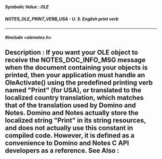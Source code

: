##### Symbolic Value : OLE
##### NOTES_OLE_PRINT_VERB_USA - U. S. English print verb
---
##### #include <olenotes.h>
**Description :**
If you want your OLE object to receive the NOTES_DOC_INFO_MSG message when the 
document containing your objects is printed, then your application must handle 
an OleActivate() using the predefined printing verb named "Print" (for USA), or 
translated to the localized country translation, which matches that of the 
translation used by Domino and Notes.  Domino and Notes actually store the 
localized string "Print" in its string resources, and does not actually use 
this constant in compiled code.  However, it is defined as a convenience to 
Domino and Notes C API developers as a reference.
**See Also :**
[](D:/md_files/.md)
---
